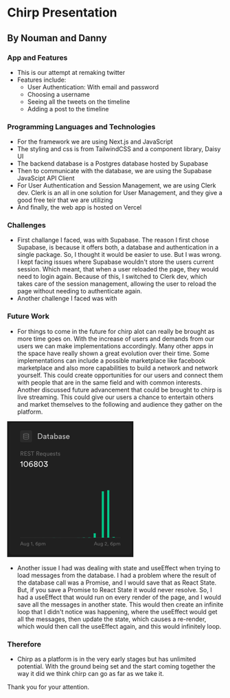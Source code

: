 # Chirp Presentation
## By Nouman and Danny

### App and Features
 - This is our attempt at remaking twitter
 - Features include:
    - User Authentication: With email and password
    - Choosing a username
    - Seeing all the tweets on the timeline
    - Adding a post to the timeline

### Programming Languages and Technologies
- For the framework we are using Next.js and JavaScript
- The styling and css is from TailwindCSS and a component library, Daisy UI
- The backend database is a Postgres database hosted by Supabase
- Then to communicate with the database, we are using the Supabase JavaScipt API Client
- For User Authentication and Session Management, we are using Clerk dev. Clerk is an all in one solution for User Management, and they give a good free teir that we are utilizing
- And finally, the web app is hosted on Vercel

### Challenges
- First challange I faced, was with Supabase. The reason I first chose Supabase, is because it offers both, a database and authentication in a single package. So, I thought it would be easier to use. But I was wrong. I kept facing issues where Supabase wouldn't store the users current session. Which meant, that when a user reloaded the page, they would need to login again. Because of this, I switched to Clerk dev, which takes care of the session management, allowing the user to reload the page without needing to authenticate again.
- Another challenge I faced was with

### Future Work
- For things to come in the future for chirp alot can really be brought as more time goes on. With the increase of users and demands from our users we can make implementations accordingly. Many other apps in the space have really shown a great evolution over their time. Some implementations can include a possible marketplace like facebook marketplace and also more capabilities to build a network and network yourself. This could create opportunities for our users and connect them with people that are in the same field and with common interests. Another discussed future advancement that could be brought to chirp is live streaming. This could give our users a chance to entertain others and market themselves to the following and audience they gather on the platform.

![100k calls](/supabaseDatabase.png)
- Another issue I had was dealing with state and useEffect when trying to load messages from the database. I had a problem where the result of the database call was a Promise, and I would save that as React State. But, if you save a Promise to React State it would never resolve. So, I had a useEffect that would run on every render of the page, and I would save all the messages in another state. This would then create an infinite loop that I didn't notice was happening, where the useEffect would get all the messages, then update the state, which causes a re-render, which would then call the useEffect again, and this would infinitely loop.

### Therefore
- Chirp as a platform is in the very early stages but has unlimited potential. With the ground being set and the start coming together the way it did we think chirp can go as far as we take it.

Thank you for your attention.
